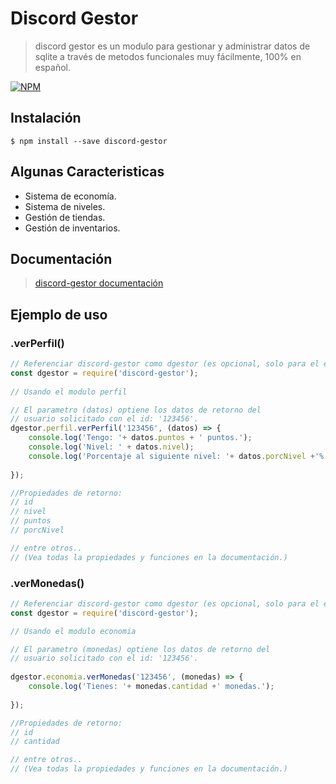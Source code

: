 # Discord Gestor

> discord gestor es un modulo para gestionar y administrar datos de sqlite a través de metodos funcionales muy fácilmente, 100% en español.

[![NPM](https://nodei.co/npm/discord-gestor.png)](https://nodei.co/npm/discord-gestor/)

## Instalación

```
$ npm install --save discord-gestor
```

## Algunas Caracteristicas

+ Sistema de economía.
+ Sistema de niveles.
+ Gestión de tiendas.
+ Gestión de inventarios.


## Documentación
> [discord-gestor documentación](https://dg.portalmybot.com/)



## Ejemplo de uso

### .verPerfil()
```js
// Referenciar discord-gestor como dgestor (es opcional, solo para el ejemplo).
const dgestor = require('discord-gestor');
​
// Usando el modulo perfil

// El parametro (datos) optiene los datos de retorno del
// usuario solicitado con el id: '123456'.
dgestor.perfil.verPerfil('123456', (datos) => {
    console.log('Tengo: '+ datos.puntos + ' puntos.');
    console.log('Nivel: ' + datos.nivel);
    console.log('Porcentaje al siguiente nivel: '+ datos.porcNivel +'%');
    
});

//Propiedades de retorno:
// id 
// nivel
// puntos
// porcNivel

// entre otros..
// (Vea todas la propiedades y funciones en la documentación.)
```


### .verMonedas()
```js
// Referenciar discord-gestor como dgestor (es opcional, solo para el ejemplo).
const dgestor = require('discord-gestor');

// Usando el modulo economia

// El parametro (monedas) optiene los datos de retorno del
// usuario solicitado con el id: '123456'.
​
dgestor.economia.verMonedas('123456', (monedas) => {
    console.log('Tienes: '+ monedas.cantidad +' monedas.');
    
});

//Propiedades de retorno:
// id 
// cantidad

// entre otros.. 
// (Vea todas la propiedades y funciones en la documentación.)
```
